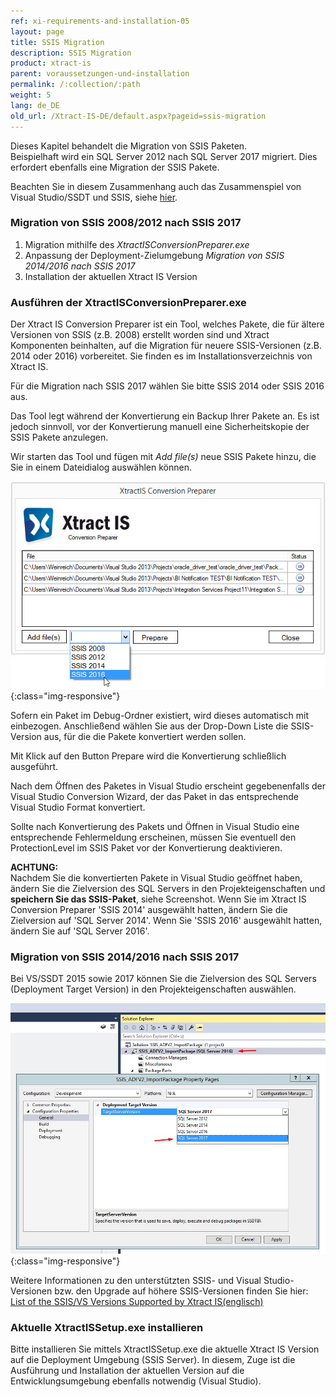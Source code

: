 ```yaml
---
ref: xi-requirements-and-installation-05
layout: page
title: SSIS Migration
description: SSIS Migration
product: xtract-is
parent: voraussetzungen-und-installation
permalink: /:collection/:path
weight: 5
lang: de_DE
old_url: /Xtract-IS-DE/default.aspx?pageid=ssis-migration
---
```


Dieses Kapitel behandelt die Migration von SSIS Paketen.<br>
Beispielhaft wird ein SQL Server 2012 nach SQL Server 2017 migriert. Dies erfordert ebenfalls eine Migration der SSIS Pakete.

Beachten Sie in diesem Zusammenhang auch das Zusammenspiel von Visual Studio/SSDT und SSIS, siehe [hier](https://kb.theobald-software.com/xtract-is/list-of-the-ssisvs-versions-supported-by-xtract-is).

### Migration von SSIS 2008/2012 nach SSIS 2017

1.  Migration mithilfe des *XtractISConversionPreparer.exe*
2.  Anpassung der Deployment-Zielumgebung *Migration von SSIS 2014/2016 nach SSIS 2017*
3.  Installation der aktuellen Xtract IS Version 

### Ausführen der XtractISConversionPreparer.exe<br>
Der Xtract IS Conversion Preparer ist ein Tool, welches Pakete, die für ältere Versionen von SSIS (z.B. 2008) erstellt worden sind und Xtract Komponenten beinhalten, auf die Migration für neuere SSIS-Versionen (z.B. 2014 oder 2016) vorbereitet. Sie finden es im Installationsverzeichnis von Xtract IS.

Für die Migration nach SSIS 2017 wählen Sie bitte SSIS 2014 oder SSIS 2016 aus.

Das Tool legt während der Konvertierung ein Backup Ihrer Pakete an. Es ist jedoch sinnvoll, vor der Konvertierung manuell eine Sicherheitskopie der SSIS Pakete anzulegen.

Wir starten das Tool und fügen mit *Add file(s)* neue SSIS Pakete hinzu, die Sie in einem Dateidialog auswählen können.

![XIS_ConversionPreparer_2016](/img/content/XIS_ConversionPreparer_2016.jpg){:class="img-responsive"}

Sofern ein Paket im Debug-Ordner existiert, wird dieses automatisch mit einbezogen.
Anschließend wählen Sie aus der Drop-Down Liste die SSIS-Version aus, für die die Pakete konvertiert werden sollen.

Mit Klick auf den Button Prepare wird die Konvertierung schließlich ausgeführt.

Nach dem Öffnen des Paketes in Visual Studio erscheint gegebenenfalls der Visual Studio Conversion Wizard, der das Paket in das entsprechende Visual Studio Format konvertiert.

Sollte nach Konvertierung des Pakets und Öffnen in Visual Studio eine entsprechende Fehlermeldung erscheinen, müssen Sie eventuell den ProtectionLevel im SSIS Paket vor der Konvertierung deaktivieren.

**ACHTUNG:**<br>
Nachdem Sie die konvertierten Pakete in Visual Studio geöffnet haben, ändern Sie die Zielversion des SQL Servers in den Projekteigenschaften und **speichern Sie das SSIS-Paket**, siehe Screenshot.
Wenn Sie im Xtract IS Conversion Preparer 'SSIS 2014' ausgewählt hatten, ändern Sie die Zielversion auf 'SQL Server 2014'. Wenn Sie 'SSIS 2016' ausgewählt hatten, ändern Sie auf 'SQL Server 2016'.

### Migration von SSIS 2014/2016 nach SSIS 2017<br>
Bei VS/SSDT 2015 sowie 2017 können Sie die Zielversion des SQL Servers (Deployment Target Version) in den Projekteigenschaften auswählen.

![VS-Deployment-Target](/img/content/VS-Deployment-Target.jpg){:class="img-responsive"}

Weitere Informationen zu den unterstützten SSIS- und Visual Studio-Versionen bzw. den Upgrade auf höhere SSIS-Versionen finden Sie hier:<br> 
[List of the SSIS/VS Versions Supported by Xtract IS(englisch)](https://kb.theobald-software.com/xtract-is/list-of-the-ssisvs-versions-supported-by-xtract-is)

### Aktuelle XtractISSetup.exe installieren<br>
Bitte installieren Sie mittels XtractISSetup.exe die aktuelle Xtract IS Version auf die Deployment Umgebung (SSIS Server). In diesem, Zuge ist die Ausführung und Installation der aktuellen  Version auf die Entwicklungsumgebung ebenfalls notwendig (Visual Studio).
